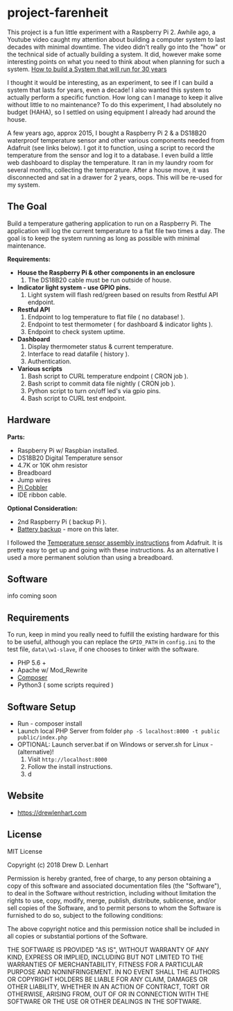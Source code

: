 # project-farenheit

This project is a fun little experiment with a Raspberry Pi 2. Awhile ago, a Youtube video caught my attention about building a computer system to last decades with minimal downtime. The video didn't really go into the "how" or the technical side of actually building a system. It did, however make some interesting points on what you need to think about when planning for such a system. [How to build a System that will run for 30 years](https://youtu.be/ALEor2mnIsI)

I thought it would be interesting, as an experiment, to see if I can build a system that lasts for years, even a decade! I also wanted this system to actually perform a specific function. How long can I manage to keep it alive without little to no maintenance? To do this experiment, I had absolutely no budget (HAHA), so I settled on using equipment I already had around the house.

A few years ago, approx 2015, I bought a Raspberry Pi 2 & a DS18B20 waterproof temperature sensor and other various components needed from Adafruit (see links below). I got it to function, using a script to record the temperature from the sensor and log it to a database. I even build a little web dashboard to display the temperature. It ran in my laundry room for several months, collecting the temperature. After a house move, it was disconnected and sat in a drawer for 2 years, oops. This will be re-used for my system.

## The Goal

Build a temperature gathering application to run on a Raspberry Pi. The application will log the current temperature to a flat file two times a day. The goal is to keep the system running as long as possible with minimal maintenance.

**Requirements:**
* **House the Raspberry Pi & other components in an enclosure**
  1. The DS18B20 cable must be run outside of house.
* **Indicator light system - use GPIO pins.**
  1.  Light system will flash red/green based on results from Restful API endpoint.
* **Restful API**
  1.  Endpoint to log temperature to flat file ( no database! ).
  2.  Endpoint to test thermometer ( for dashboard & indicator lights ).
  3.  Endpoint to check system uptime.
* **Dashboard**
  1.  Display thermometer status & current temperature.
  2.  Interface to read datafile ( history ).
  3.  Authentication.
* **Various scripts**
  1.  Bash script to CURL temperature endpoint ( CRON job ).
  2.  Bash script to commit data file nightly ( CRON job ).
  3.  Python script to turn on/off led's via gpio pins.
    1. Bash script to CURL test endpoint.


## Hardware

**Parts:**
* Raspberry Pi w/ Raspbian installed.
* DS18B20 Digital Temperature sensor
* 4.7K or 10K ohm resistor
* Breadboard
* Jump wires
* [Pi Cobbler](https://www.adafruit.com/product/2029)
* IDE ribbon cable.

**Optional Consideration:**
* 2nd Raspberry Pi ( backup Pi ).
* [Battery backup](https://www.adafruit.com/product/1565) - more on this later.


I followed the [Temperature sensor assembly instructions](https://learn.adafruit.com/adafruits-raspberry-pi-lesson-11-ds18b20-temperature-sensing/hardware) from Adafruit. It is pretty easy to get up and going with these instructions. As an alternative I used a more permanent solution than using a breadboard.




## Software

info coming soon

## Requirements

To run, keep in mind you really need to fulfill the existing hardware for this to be useful, although you can replace the `GPIO_PATH` in `config.ini` to the test file, `data\\w1-slave`, if one chooses to tinker with the software.

* PHP 5.6 +
* Apache w/ Mod_Rewrite
* [Composer](https://getcomposer.org/download/)
* Python3 ( some scripts required )

## Software Setup

* Run - composer install
* Launch local PHP Server from folder `php -S localhost:8000 -t public public/index.php`
* OPTIONAL: Launch server.bat if on Windows or server.sh for Linux - (alternative)!
  1. Visit `http://localhost:8000`
    1. Follow the install instructions.
    2. d


## Website

* https://drewlenhart.com

## License

MIT License

Copyright (c) 2018 Drew D. Lenhart

Permission is hereby granted, free of charge, to any person obtaining a copy of this software and associated documentation files (the "Software"), to deal in the Software without restriction, including without limitation the rights to use, copy, modify, merge, publish, distribute, sublicense, and/or sell copies of the Software, and to permit persons to whom the Software is furnished to do so, subject to the following conditions:

The above copyright notice and this permission notice shall be included in all copies or substantial portions of the Software.

THE SOFTWARE IS PROVIDED "AS IS", WITHOUT WARRANTY OF ANY KIND, EXPRESS OR IMPLIED, INCLUDING BUT NOT LIMITED TO THE WARRANTIES OF MERCHANTABILITY, FITNESS FOR A PARTICULAR PURPOSE AND NONINFRINGEMENT. IN NO EVENT SHALL THE AUTHORS OR COPYRIGHT HOLDERS BE LIABLE FOR ANY CLAIM, DAMAGES OR OTHER LIABILITY, WHETHER IN AN ACTION OF CONTRACT, TORT OR OTHERWISE, ARISING FROM, OUT OF OR IN CONNECTION WITH THE SOFTWARE OR THE USE OR OTHER DEALINGS IN THE SOFTWARE.
